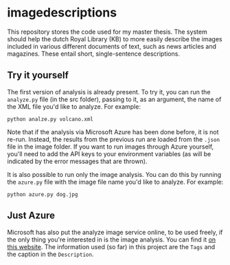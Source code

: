 # imagedescriptions
This repository stores the code used for my master thesis. The system should help the dutch Royal Library (KB) to more easily describe the images included in various different documents of text, such as news articles and magazines. These entail short, single-sentence descriptions.

## Try it yourself
The first version of analysis is already present. To try it, you can run the `analyze.py` file (in the src folder), passing to it, as an argument, the name of the XML file you'd like to analyze. For example:
```
python analze.py volcano.xml
```
Note that if the analysis via Microsoft Azure has been done before, it is not re-run. Instead, the results from the previous run are loaded from the `.json` file in the image folder. If you want to run images through Azure yourself, you'll need to add the API keys to your environment variables (as will be indicated by the error messages that are thrown).

It is also possible to run only the image analysis. You can do this by running the `azure.py` file with the image file name you'd like to analyze. For example:
```
python azure.py dog.jpg
```
## Just Azure
Microsoft has also put the analyze image service online, to be used freely, if the only thing you're interested in is the image analysis. You can find it [on this website](https://azure.microsoft.com/en-us/services/cognitive-services/computer-vision/#features). The information used (so far) in this project are the `Tags` and the caption in the `Description`.
